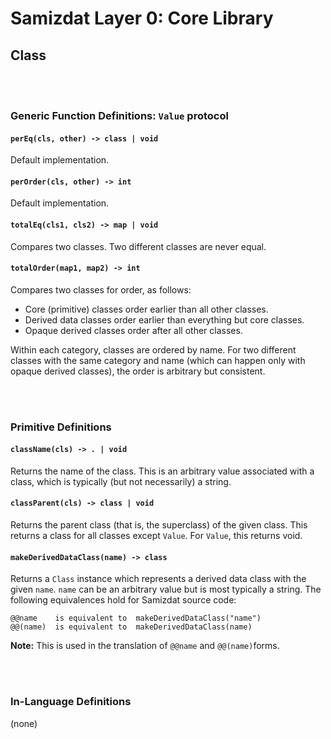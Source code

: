 Samizdat Layer 0: Core Library
==============================

Class
-----

<br><br>
### Generic Function Definitions: `Value` protocol

#### `perEq(cls, other) -> class | void`

Default implementation.

#### `perOrder(cls, other) -> int`

Default implementation.

#### `totalEq(cls1, cls2) -> map | void`

Compares two classes. Two different classes are never equal.

#### `totalOrder(map1, map2) -> int`

Compares two classes for order, as follows:

* Core (primitive) classes order earlier than all other classes.
* Derived data classes order earlier than everything but core classes.
* Opaque derived classes order after all other classes.

Within each category, classes are ordered by name. For two different classes
with the same category and name (which can happen only with opaque derived
classes), the order is arbitrary but consistent.


<br><br>
### Primitive Definitions

#### `className(cls) -> . | void`

Returns the name of the class. This is an arbitrary value associated with
a class, which is typically (but not necessarily) a string.

#### `classParent(cls) -> class | void`

Returns the parent class (that is, the superclass) of the given class. This
returns a class for all classes except `Value`. For `Value`, this returns
void.

#### `makeDerivedDataClass(name) -> class`

Returns a `Class` instance which represents a derived data class
with the given `name`. `name` can be an arbitrary value but is most
typically a string. The following equivalences hold for Samizdat
source code:

```
@@name    is equivalent to  makeDerivedDataClass("name")
@@(name)  is equivalent to  makeDerivedDataClass(name)
```

**Note:** This is used in the translation of `@@name` and `@@(name)`forms.


<br><br>
### In-Language Definitions

(none)
